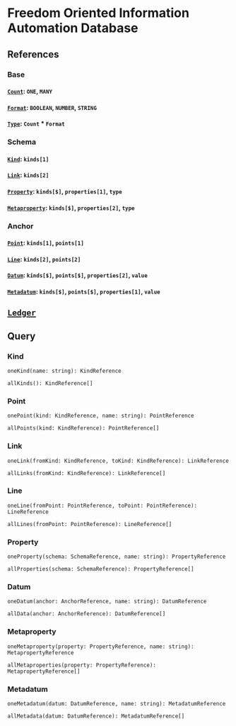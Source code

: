 # Freedom Oriented Information Automation Database

## References

### Base

#### [`Count`](https://github.com/AriChivukula/foia-db/blob/master/source/reference/TypeReference.ts): `ONE`, `MANY`

#### [`Format`](https://github.com/AriChivukula/foia-db/blob/master/source/reference/TypeReference.ts): `BOOLEAN`, `NUMBER`, `STRING`

#### [`Type`](https://github.com/AriChivukula/foia-db/blob/master/source/reference/TypeReference.ts): `Count` * `Format`

### Schema

#### [`Kind`](https://github.com/AriChivukula/foia-db/blob/master/source/reference/KindReference.ts): `kinds[1]`

#### [`Link`](https://github.com/AriChivukula/foia-db/blob/master/source/reference/LinkReference.ts): `kinds[2]`

#### [`Property`](https://github.com/AriChivukula/foia-db/blob/master/source/reference/PropertyReference.ts): `kinds[$]`, `properties[1]`, `type`

#### [`Metaproperty`](https://github.com/AriChivukula/foia-db/blob/master/source/reference/MetapropertyReference.ts): `kinds[$]`, `properties[2]`, `type`

### Anchor

#### [`Point`](https://github.com/AriChivukula/foia-db/blob/master/source/reference/PointReference.ts): `kinds[1]`, `points[1]`

#### [`Line`](https://github.com/AriChivukula/foia-db/blob/master/source/reference/LineReference.ts): `kinds[2]`, `points[2]`

#### [`Datum`](https://github.com/AriChivukula/foia-db/blob/master/source/reference/DatumReference.ts): `kinds[$]`, `points[$]`, `properties[2]`, `value`

#### [`Metadatum`](https://github.com/AriChivukula/foia-db/blob/master/source/reference/MetadatumReference.ts): `kinds[$]`, `points[$]`, `properties[1]`, `value`

## [`Ledger`](https://github.com/AriChivukula/foia-db/blob/master/source/reference/Ledger.ts)

## Query

### Kind

`oneKind(name: string): KindReference`

`allKinds(): KindReference[]`

### Point

`onePoint(kind: KindReference, name: string): PointReference`

`allPoints(kind: KindReference): PointReference[]`

### Link

`oneLink(fromKind: KindReference, toKind: KindReference): LinkReference`

`allLinks(fromKind: KindReference): LinkReference[]`

### Line

`oneLine(fromPoint: PointReference, toPoint: PointReference): LineReference`

`allLines(fromPoint: PointReference): LineReference[]`

### Property

`oneProperty(schema: SchemaReference, name: string): PropertyReference`

`allProperties(schema: SchemaReference): PropertyReference[]`

### Datum

`oneDatum(anchor: AnchorReference, name: string): DatumReference`

`allData(anchor: AnchorReference): DatumReference[]`

### Metaproperty

`oneMetaproperty(property: PropertyReference, name: string): MetapropertyReference`

`allMetaproperties(property: PropertyReference): MetapropertyReference[]`

### Metadatum

`oneMetadatum(datum: DatumReference, name: string): MetadatumReference`

`allMetadata(datum: DatumReference): MetadatumReference[]`
